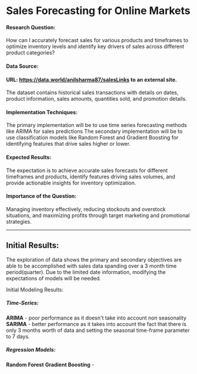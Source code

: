 # Sales Forecasting for Online Markets

#### Research Question:

How can I accurately forecast sales for various products and timeframes to optimize inventory levels and identify key drivers of sales across different product categories?

#### Data Source:

#### URL: https://data.world/anilsharma87/salesLinks to an external site.

The dataset contains historical sales transactions with details on dates, product information, sales amounts, quantities sold, and promotion details.

#### Implementation Techniques: 

The primary implementation will be to use time series forecasting methods like ARIMA for sales predictions
The secondary implementation will be to use classification models like Random Forest and Gradient Boosting for identifying features that drive sales higher or lower.

#### Expected Results: 

The expectation is to achieve accurate sales forecasts for different timeframes and products, identify features driving sales volumes, and provide actionable insights for inventory optimization.

#### Importance of the Question: 

Managing inventory effectively, reducing stockouts and overstock situations, and maximizing profits through target marketing and promotional strategies.

---
## Initial Results:
The exploration of data shows the primary and secondary objectives are able to be accomplished with sales data spanding over a 3 month time period(quarter). Due to the limited date information, modifying the expectations of models will be needed.

Initial Modeling Results:
##### Time-Series:
**ARIMA** - poor performance as it doesn't take into account non seasonality 
**SARIMA** - better performance as it takes into account the fact that there is only 3 months worth of data and setting the seasonal time-frame parameter to 7 days.

##### Regression Models:
**Random Forest**
**Gradient Boosting** - 
